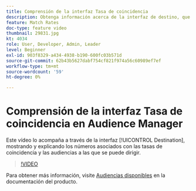 ```yaml
---
title: Comprensión de la interfaz Tasa de coincidencia
description: Obtenga información acerca de la interfaz de destino, que muestra y explica los números asociados con las tasas de coincidencia y las audiencias a las que se puede dirigir.
feature: Match Rates
doc-type: feature video
thumbnail: 29831.jpg
kt: 4034
role: User, Developer, Admin, Leader
level: Beginner
exl-id: 903f8329-a434-4938-b190-600fc03b571d
source-git-commit: 62b43b5627dabf754cf821f974a56c60989ef7ef
workflow-type: tm+mt
source-wordcount: '59'
ht-degree: 0%

---
```


# Comprensión de la interfaz Tasa de coincidencia en Audience Manager

Este vídeo lo acompaña a través de la interfaz [!UICONTROL Destination], mostrando y explicando los números asociados con las tasas de coincidencia y las audiencias a las que se puede dirigir.

>[!VIDEO](https://video.tv.adobe.com/v/342849/?quality=12&captions=spa)

Para obtener más información, visite [Audiencias disponibles](https://experienceleague.adobe.com/docs/audience-manager/user-guide/features/addressable-audiences.html?lang=es) en la documentación del producto.
